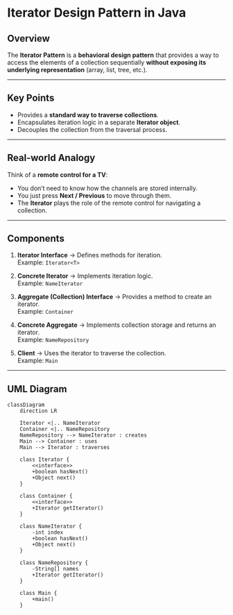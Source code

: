 # Iterator Design Pattern in Java

## Overview

The **Iterator Pattern** is a **behavioral design pattern** that provides a way to access the elements of a collection sequentially **without exposing its underlying representation** (array, list, tree, etc.).

---

## Key Points

- Provides a **standard way to traverse collections**.
- Encapsulates iteration logic in a separate **Iterator object**.
- Decouples the collection from the traversal process.

---

## Real-world Analogy

Think of a **remote control for a TV**:  
- You don’t need to know how the channels are stored internally.  
- You just press **Next / Previous** to move through them.  
- The **Iterator** plays the role of the remote control for navigating a collection.

---

## Components

1. **Iterator Interface** → Defines methods for iteration.  
   Example: `Iterator<T>`

2. **Concrete Iterator** → Implements iteration logic.  
   Example: `NameIterator`

3. **Aggregate (Collection) Interface** → Provides a method to create an iterator.  
   Example: `Container`

4. **Concrete Aggregate** → Implements collection storage and returns an iterator.  
   Example: `NameRepository`

5. **Client** → Uses the iterator to traverse the collection.  
   Example: `Main`

---

## UML Diagram

```mermaid
classDiagram
    direction LR

    Iterator <|.. NameIterator
    Container <|.. NameRepository
    NameRepository --> NameIterator : creates
    Main --> Container : uses
    Main --> Iterator : traverses

    class Iterator {
        <<interface>>
        +boolean hasNext()
        +Object next()
    }

    class Container {
        <<interface>>
        +Iterator getIterator()
    }

    class NameIterator {
        -int index
        +boolean hasNext()
        +Object next()
    }

    class NameRepository {
        -String[] names
        +Iterator getIterator()
    }

    class Main {
        +main()
    }
